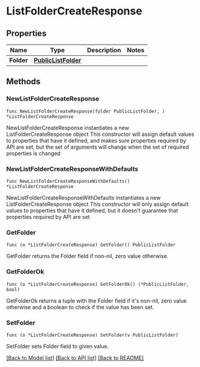 # ListFolderCreateResponse

## Properties

Name | Type | Description | Notes
------------ | ------------- | ------------- | -------------
**Folder** | [**PublicListFolder**](PublicListFolder.md) |  | 

## Methods

### NewListFolderCreateResponse

`func NewListFolderCreateResponse(folder PublicListFolder, ) *ListFolderCreateResponse`

NewListFolderCreateResponse instantiates a new ListFolderCreateResponse object
This constructor will assign default values to properties that have it defined,
and makes sure properties required by API are set, but the set of arguments
will change when the set of required properties is changed

### NewListFolderCreateResponseWithDefaults

`func NewListFolderCreateResponseWithDefaults() *ListFolderCreateResponse`

NewListFolderCreateResponseWithDefaults instantiates a new ListFolderCreateResponse object
This constructor will only assign default values to properties that have it defined,
but it doesn't guarantee that properties required by API are set

### GetFolder

`func (o *ListFolderCreateResponse) GetFolder() PublicListFolder`

GetFolder returns the Folder field if non-nil, zero value otherwise.

### GetFolderOk

`func (o *ListFolderCreateResponse) GetFolderOk() (*PublicListFolder, bool)`

GetFolderOk returns a tuple with the Folder field if it's non-nil, zero value otherwise
and a boolean to check if the value has been set.

### SetFolder

`func (o *ListFolderCreateResponse) SetFolder(v PublicListFolder)`

SetFolder sets Folder field to given value.



[[Back to Model list]](../README.md#documentation-for-models) [[Back to API list]](../README.md#documentation-for-api-endpoints) [[Back to README]](../README.md)


